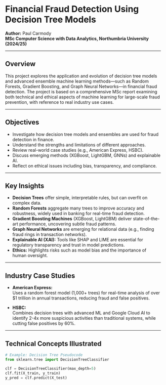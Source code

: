 # Financial Fraud Detection Using Decision Tree Models

**Author:** Paul Carmody  
**MSc Computer Science with Data Analytics, Northumbria University (2024/25)**

---

## Overview

This project explores the application and evolution of decision tree models and advanced ensemble machine learning methods—such as Random Forests, Gradient Boosting, and Graph Neural Networks—in financial fraud detection. The project is based on a comprehensive MSc report examining both technical and ethical aspects of machine learning for large-scale fraud prevention, with reference to real industry use cases.

---

## Objectives

- Investigate how decision tree models and ensembles are used for fraud detection in finance.
- Understand the strengths and limitations of different approaches.
- Review real-world case studies (e.g., American Express, HSBC).
- Discuss emerging methods (XGBoost, LightGBM, GNNs) and explainable AI.
- Reflect on ethical issues including bias, transparency, and compliance.

---

## Key Insights

- **Decision Trees** offer simple, interpretable rules, but can overfit on complex data.
- **Random Forests** aggregate many trees to improve accuracy and robustness, widely used in banking for real-time fraud detection.
- **Gradient Boosting Machines** (XGBoost, LightGBM) deliver state-of-the-art performance, uncovering subtle fraud patterns.
- **Graph Neural Networks** are emerging for relational data (e.g., finding fraud rings in transaction networks).
- **Explainable AI (XAI):** Tools like SHAP and LIME are essential for regulatory transparency and trust in model predictions.
- **Ethics:** Highlights risks such as model bias and the importance of human oversight.

---

## Industry Case Studies

- **American Express:**  
  Uses a random forest model (1,000+ trees) for real-time analysis of over $1 trillion in annual transactions, reducing fraud and false positives.

- **HSBC:**  
  Combines decision trees with advanced ML and Google Cloud AI to identify 2-4x more suspicious activities than traditional systems, while cutting false positives by 60%.

---

## Technical Concepts Illustrated

```python
# Example: Decision Tree Pseudocode
from sklearn.tree import DecisionTreeClassifier

clf = DecisionTreeClassifier(max_depth=5)
clf.fit(X_train, y_train)
y_pred = clf.predict(X_test)
